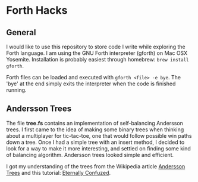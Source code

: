 # Forth Hacks

## General

I would like to use this repository to store code I write while exploring the Forth language. I am using the GNU Forth interpreter (gforth) on Mac OSX Yosemite. Installation is probably easiest through homebrew: `brew install gforth`.

Forth files can be loaded and executed with `gforth <file> -e bye`. The 'bye' at the end simply exits the interpreter when the code is finished running.

## Andersson Trees

The file **tree.fs** contains an implementation of self-balancing Andersson trees. I first came to the idea of making some binary trees when thinking about a multiplayer for tic-tac-toe, one that would follow possible win paths down a tree. Once I had a simple tree with an insert method, I decided to look for a way to make it more interesting, and settled on finding some kind of balancing algorithm. Andersson trees looked simple and efficient.

I got my understanding of the trees from the Wikipedia article [Andersson Trees](http://en.wikipedia.org/wiki/AA_tree) and this tutorial: [Eternally Confuzed](http://eternallyconfuzzled.com/tuts/datastructures/jsw_tut_andersson.aspx).
